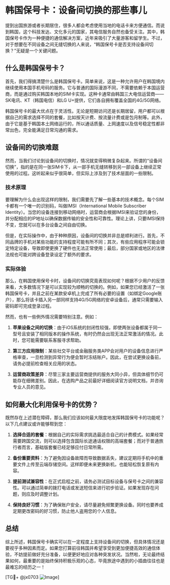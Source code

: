 # 韩国保号卡：设备间切换的那些事儿

提到出国旅游或者长期居住，很多人都会考虑使用当地的电话卡来方便通信。而说到韩国，这个科技发达、文化多元的国家，其电信服务自然也备受关注。其中，韩国保号卡作为一种便捷的通信解决方案，近年来吸引了大量游客和留学生。不过，对于想要在不同设备之间无缝切换的人来说，“韩国保号卡是否支持设备间切换？”无疑是一个关键问题。

## 什么是韩国保号卡？

首先，我们得搞清楚什么是韩国保号卡。简单来说，这是一种允许用户在韩国境内继续使用本国手机号码的服务。它与普通的国际漫游不同，不需要依赖于本国运营商，而是通过购买韩国本地的SIM卡实现。这种卡通常由韩国三大电信运营商——SK电讯、KT（韩国电信）和LG U+提供，它们各自拥有覆盖全国的4G/5G网络。

韩国保号卡的最大优点在于灵活性。无论是短期访问还是长期居留，用户都可以根据自己的需求选择不同的套餐，比如按天计费、按流量计费或是包月制等。此外，由于它是基于韩国本土网络运行的，所以通话质量、上网速度以及信号稳定性都非常出色，完全能满足日常沟通的需求。

## 设备间的切换难题

然而，当我们讨论到设备间的切换时，情况就变得稍微复杂起来。所谓的“设备间切换”，指的是在同一张SIM卡下，从一部手机无缝转移到另一部设备上继续正常使用的过程。这听起来似乎很简单，但实际上涉及到了技术层面的一些限制。

### 技术原理

要理解为什么会出现这样的限制，我们需要先了解一些基本的技术概念。每个SIM卡都有一个唯一的识别码，叫做IMSI（International Mobile Subscriber Identity）。当您的设备连接到移动网络时，运营商会根据IMSI来验证您的身份，并分配相应的IP地址以确保数据传输的安全性和可靠性。理论上讲，只要IMSI保持不变，您就可以在多台设备之间自由切换。

但是，在实际操作中，由于种种原因，设备间的切换并非总是顺利进行。首先，不同品牌的手机对某些功能的支持程度可能有所不同；其次，有些应用程序可能会锁定特定设备，导致即使更换了硬件也无法正常使用；最后，部分国家或地区的法律法规也可能对跨设备登录设定了额外的要求。

### 实际体验

那么，在韩国使用保号卡时，设备间的切换究竟表现如何呢？根据不少用户的反馈来看，大多数情况下是可以实现较为顺畅的切换的。例如，如果您已经激活了一张韩国保号卡，并且之前在某款安卓机上完成了所有必要的设置（如绑定Google账户），那么将该卡插入另一部同样支持4G/5G网络的安卓设备后，通常只需要输入密码即可完成登录过程。

然而，也有一些例外情况需要特别注意。例如：

1. **苹果设备之间的切换**：由于iOS系统的封闭性较强，即使两张设备都属于同一型号且安装了相同版本的操作系统，有时仍然会出现无法正常激活的情况。此时，您可能需要联系客服寻求帮助。
   
2. **第三方应用限制**：某些社交平台或金融服务类APP会对用户的设备信息进行严格审查，一旦检测到异常行为便会暂时冻结账户。因此，在尝试更换设备前，请务必提前检查相关应用的状态。

3. **运营商政策差异**：尽管三家主要运营商提供的服务大同小异，但具体细节仍可能存在细微差别。因此，在选购产品之前最好详细阅读官方说明文档，并咨询专业人员的意见。

## 如何最大化利用保号卡的优势？

既然存在上述潜在障碍，那么我们应该如何最大限度地发挥韩国保号卡的功能呢？以下几点建议或许能够帮到您：

1. **选择合适的套餐**：根据自己的实际需求挑选最适合自己的计费模式。如果经常需要跨国交流，则可以选择包含国际长途通话权限的高端套餐；而对于普通旅行者而言，基础版套餐已经足够应付日常所需。

2. **备份重要资料**：为了避免因设备故障而导致数据丢失，建议定期将手机中的重要文件上传至云端存储空间。这样即便未来更换新机，也能轻松恢复原有内容。

3. **提前测试兼容性**：在正式启程之前，请务必测试目标设备与保号卡之间的兼容性。可以通过简单的拨打电话或发送短信来进行初步验证。如果发现存在问题，则应及时调整计划。

4. **保持良好习惯**：为了确保账户安全，请尽量避免频繁更换设备。同时也要养成定期更改密码的好习惯，防止他人盗用您的个人信息。

## 总结

综上所述，韩国保号卡确实可以在一定程度上支持设备间的切换，但具体情况还是要视乎多种因素而定。如果您打算前往韩国并希望享受到更加便捷高效的通信体验，不妨提前做好充分准备，以便更好地应对各种突发状况。当然啦，无论最终结果如何，最重要的是始终保持积极乐观的心态，毕竟旅途中遇到的小插曲往往也是最难忘的经历之一！

[TG💪+ @jx0703 ![Image](https://github.com/user-attachments/assets/dbca1d08-cadb-493c-b0ec-ad6f7a83f270)]